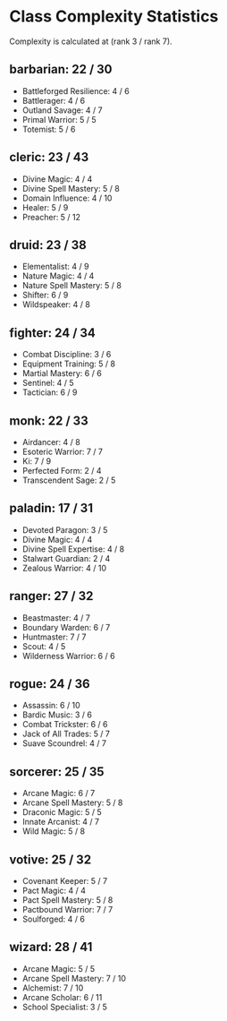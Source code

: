 # Class Complexity Statistics

Complexity is calculated at (rank 3 / rank 7).


## barbarian: 22 / 30
* Battleforged Resilience: 4 / 6
* Battlerager: 4 / 6
* Outland Savage: 4 / 7
* Primal Warrior: 5 / 5
* Totemist: 5 / 6
            
## cleric: 23 / 43
* Divine Magic: 4 / 4
* Divine Spell Mastery: 5 / 8
* Domain Influence: 4 / 10
* Healer: 5 / 9
* Preacher: 5 / 12
            
## druid: 23 / 38
* Elementalist: 4 / 9
* Nature Magic: 4 / 4
* Nature Spell Mastery: 5 / 8
* Shifter: 6 / 9
* Wildspeaker: 4 / 8
            
## fighter: 24 / 34
* Combat Discipline: 3 / 6
* Equipment Training: 5 / 8
* Martial Mastery: 6 / 6
* Sentinel: 4 / 5
* Tactician: 6 / 9
            
## monk: 22 / 33
* Airdancer: 4 / 8
* Esoteric Warrior: 7 / 7
* Ki: 7 / 9
* Perfected Form: 2 / 4
* Transcendent Sage: 2 / 5
            
## paladin: 17 / 31
* Devoted Paragon: 3 / 5
* Divine Magic: 4 / 4
* Divine Spell Expertise: 4 / 8
* Stalwart Guardian: 2 / 4
* Zealous Warrior: 4 / 10
            
## ranger: 27 / 32
* Beastmaster: 4 / 7
* Boundary Warden: 6 / 7
* Huntmaster: 7 / 7
* Scout: 4 / 5
* Wilderness Warrior: 6 / 6
            
## rogue: 24 / 36
* Assassin: 6 / 10
* Bardic Music: 3 / 6
* Combat Trickster: 6 / 6
* Jack of All Trades: 5 / 7
* Suave Scoundrel: 4 / 7
            
## sorcerer: 25 / 35
* Arcane Magic: 6 / 7
* Arcane Spell Mastery: 5 / 8
* Draconic Magic: 5 / 5
* Innate Arcanist: 4 / 7
* Wild Magic: 5 / 8
            
## votive: 25 / 32
* Covenant Keeper: 5 / 7
* Pact Magic: 4 / 4
* Pact Spell Mastery: 5 / 8
* Pactbound Warrior: 7 / 7
* Soulforged: 4 / 6
            
## wizard: 28 / 41
* Arcane Magic: 5 / 5
* Arcane Spell Mastery: 7 / 10
* Alchemist: 7 / 10
* Arcane Scholar: 6 / 11
* School Specialist: 3 / 5
